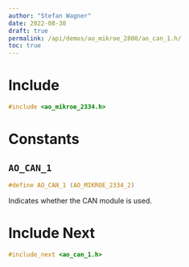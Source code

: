 ```yaml
---
author: "Stefan Wagner"
date: 2022-08-30
draft: true
permalink: /api/demos/ao_mikroe_2800/ao_can_1.h/
toc: true
---
```


# Include

```c
#include <ao_mikroe_2334.h>
```

# Constants

## `AO_CAN_1`

```c
#define AO_CAN_1 (AO_MIKROE_2334_2)
```

Indicates whether the CAN module is used.

# Include Next

```c
#include_next <ao_can_1.h>
```
